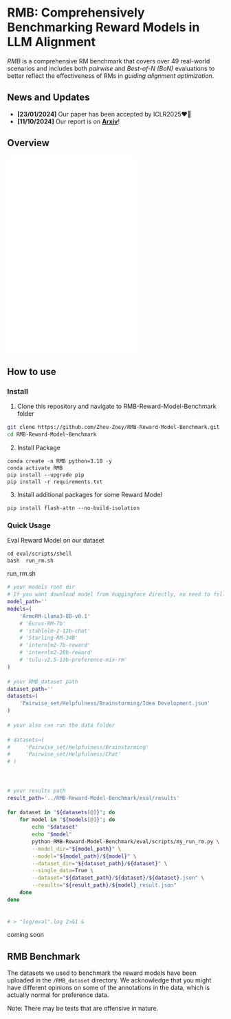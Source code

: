 # RMB: Comprehensively Benchmarking Reward Models in LLM Alignment
*RMB* is a comprehensive RM benchmark that covers over 49 real-world scenarios and includes both *pairwise* and *Best-of-N (BoN)* evaluations to better reflect the effectiveness of RMs in *guiding alignment optimization*. 
## News and Updates
- **[23/01/2024]** Our paper has been accepted by ICLR2025❤️‍🔥
- **[11/10/2024]** Our report is on [**Arxiv**](https://arxiv.org/abs/2410.09893)!
## Overview
![Statistics of queries, pairwise set, Best-of-N test set in different scenarios under harmlessness goal](fig/harmless_dataset_table.pdf)
![Statistics of queries, pairwise set, Best-of-N test set in different scenarios under helpfulness goal](fig/helpful_dataset_table.pdf)
![Subcategories of helpfulness scenarios](fig/helpful_dataset_2.pdf)
## How to use

### Install

1. Clone this repository and navigate to RMB-Reward-Model-Benchmark folder
```bash
git clone https://github.com/Zhou-Zoey/RMB-Reward-Model-Benchmark.git
cd RMB-Reward-Model-Benchmark
```

2. Install Package

```Shell
conda create -n RMB python=3.10 -y
conda activate RMB
pip install --upgrade pip
pip install -r requirements.txt
```

3. Install additional packages for some Reward Model
```
pip install flash-attn --no-build-isolation
```

### Quick Usage

Eval Reward Model on our dataset

```Shell
cd eval/scripts/shell
bash  run_rm.sh
```

run_rm.sh
```bash
# your models root dir
# If you want download model from huggingface directly, no need to fill model_path
model_path=''
models=(
    'ArmoRM-Llama3-8B-v0.1'
    # 'Eurus-RM-7b'
    # 'stablelm-2-12b-chat'
    # 'Starling-RM-34B'
    # 'internlm2-7b-reward'
    # 'internlm2-20b-reward'
    # 'tulu-v2.5-13b-preference-mix-rm'
)

# your RMB_dataset path
dataset_path=''
datasets=(
    'Pairwise_set/Helpfulness/Brainstorming/Idea Development.json'
)

# your also can run the data folder

# datasets=(
#     'Pairwise_set/Helpfulness/Brainstorming'
#     'Pairwise_set/Helpfulness/Chat'
# )



# your results path
result_path='../RMB-Reward-Model-Benchmark/eval/results'

for dataset in "${datasets[@]}"; do
    for model in "${models[@]}"; do
        echo "$dataset"
        echo "$model"
        python RMB-Reward-Model-Benchmark/eval/scripts/my_run_rm.py \
        --model_dir="${model_path}" \
        --model="${model_path}/${model}" \
        --dataset_dir="${dataset_path}/${dataset}" \
        --single_data=True \
        --dataset="${dataset_path}/${dataset}/${dataset}.json" \
        --results="${result_path}/${model}_result.json"
    done
done


# > "log/eval".log 2>&1 &
```


coming soon
## RMB Benchmark
The datasets we used to benchmark the reward models have been uploaded in the `/RMB_dataset` directory. We acknowledge that you might have different opinions on some of the annotations in the data, which is actually normal for preference data.

Note: There may be texts that are offensive in nature.
